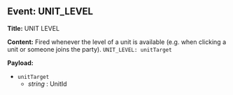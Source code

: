 ## Event: UNIT_LEVEL

**Title:** UNIT LEVEL

**Content:**
Fired whenever the level of a unit is available (e.g. when clicking a unit or someone joins the party).
`UNIT_LEVEL: unitTarget`

**Payload:**
- `unitTarget`
  - *string* : UnitId